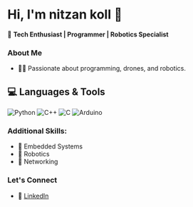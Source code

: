 <!--
**nitzankoll/nitzankoll** is a ✨ _special_ ✨ repository because its `README.md` (this file) appears on your GitHub profile.

Here are some ideas to get you started:

- 🔭 I’m currently working on ...
- 🌱 I’m currently learning ...
- 👯 I’m looking to collaborate on ...
- 🤔 I’m looking for help with ...
- 💬 Ask me about ...
- 📫 How to reach me: ...
- 😄 Pronouns: ...
- ⚡ Fun fact: ...
-->

# Hi, I'm nitzan koll 👋

🚀 **Tech Enthusiast | Programmer | Robotics Specialist**

### About Me
- 👨‍💻 Passionate about programming, drones, and robotics.

## 💻 Languages & Tools

![Python](https://img.shields.io/badge/Python-3776AB?style=flat-square&logo=python&logoColor=white)
![C++](https://img.shields.io/badge/C%2B%2B-00599C?style=flat-square&logo=c%2B%2B&logoColor=white)
![C](https://img.shields.io/badge/C-A8B9CC?style=flat-square&logo=c&logoColor=white)
![Arduino](https://img.shields.io/badge/Arduino-00979D?style=flat-square&logo=arduino&logoColor=white)

### Additional Skills:
- 🔧 Embedded Systems
- 🤖 Robotics
- 📡 Networking


### Let's Connect
- 💼 [LinkedIn](https://www.linkedin.com/in/nitzankoll/)

<!--
### Featured Projects
- 🏆 [Backgammon Analyzer](https://github.com/your-username/backgammon-analyzer): Analyze backgammon board states with YOLOv5 integration.
- 🤖 [Autonomous Drone Project](https://github.com/your-username/drone-project): Designed and programmed autonomous drones for real-world applications.
- 🌟 [Personal Portfolio](https://your-website.com): Showcasing my projects and experience.

### Let's Connect
- 🌐 [Portfolio](https://your-website.com)
- 💼 [LinkedIn](https://linkedin.com/in/your-profile)
- 📧 [Email](mailto:your-email@example.com)-->
